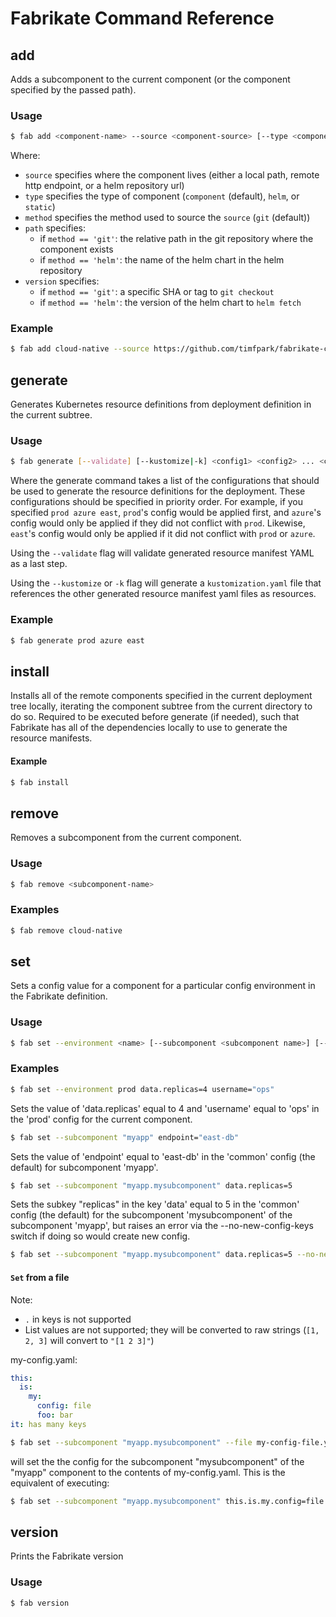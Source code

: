# Fabrikate Command Reference

## add

Adds a subcomponent to the current component (or the component specified by the
passed path).

### Usage

```sh
$ fab add <component-name> --source <component-source> [--type <component|helm|static>] [--method <git|helm|local|http>] [--path <filepath>] [--version <SHA|tag|helm_chart_version>]
```

Where:

- `source` specifies where the component lives (either a local path, remote http
  endpoint, or a helm repository url)
- `type` specifies the type of component (`component` (default), `helm`, or
  `static`)
- `method` specifies the method used to source the `source` (`git` (default))
- `path` specifies:
  - if `method == 'git'`: the relative path in the git repository where the
    component exists
  - if `method == 'helm'`: the name of the helm chart in the helm repository
- `version` specifies:
  - if `method == 'git'`: a specific SHA or tag to `git checkout`
  - if `method == 'helm'`: the version of the helm chart to `helm fetch`

### Example

```sh
$ fab add cloud-native --source https://github.com/timfpark/fabrikate-cloud-native
```

## generate

Generates Kubernetes resource definitions from deployment definition in the
current subtree.

### Usage

```sh
$ fab generate [--validate] [--kustomize|-k] <config1> <config2> ... <configN>
```

Where the generate command takes a list of the configurations that should be
used to generate the resource definitions for the deployment. These
configurations should be specified in priority order. For example, if you
specified `prod azure east`, `prod`'s config would be applied first, and
`azure`'s config would only be applied if they did not conflict with `prod`.
Likewise, `east`'s config would only be applied if it did not conflict with
`prod` or `azure`.

Using the `--validate` flag will validate generated resource manifest YAML 
as a last step.

Using the `--kustomize` or `-k` flag will generate a `kustomization.yaml` file
that references the other generated resource manifest yaml files as resources.

### Example

```sh
$ fab generate prod azure east
```

## install

Installs all of the remote components specified in the current deployment tree
locally, iterating the component subtree from the current directory to do so.
Required to be executed before generate (if needed), such that Fabrikate has all
of the dependencies locally to use to generate the resource manifests.

#### Example

```sh
$ fab install
```

## remove

Removes a subcomponent from the current component.

### Usage

```sh
$ fab remove <subcomponent-name>
```

### Examples

```sh
$ fab remove cloud-native
```

## set

Sets a config value for a component for a particular config environment in the
Fabrikate definition.

### Usage

```sh
$ fab set --environment <name> [--subcomponent <subcomponent name>] [--file <input yaml file>] keyPath1=value1 keyPath2=value2 ... keyPathN=valueN
```

### Examples

```sh
$ fab set --environment prod data.replicas=4 username="ops"
```

Sets the value of 'data.replicas' equal to 4 and 'username' equal to 'ops' in
the 'prod' config for the current component.

```sh
$ fab set --subcomponent "myapp" endpoint="east-db"
```

Sets the value of 'endpoint' equal to 'east-db' in the 'common' config (the
default) for subcomponent 'myapp'.

```sh
$ fab set --subcomponent "myapp.mysubcomponent" data.replicas=5
```

Sets the subkey "replicas" in the key 'data' equal to 5 in the 'common' config
(the default) for the subcomponent 'mysubcomponent' of the subcomponent 'myapp',
but raises an error via the --no-new-config-keys switch if doing so would create
new config.

```sh
$ fab set --subcomponent "myapp.mysubcomponent" data.replicas=5 --no-new-config-keys
```

#### `Set` from a file

Note:

- `.` in keys is not supported
- List values are not supported; they will be converted to raw strings
  (`[1, 2, 3]` will convert to `"[1 2 3]"`)

my-config.yaml:

```yaml
this:
  is:
    my:
      config: file
      foo: bar
it: has many keys
```

```sh
$ fab set --subcomponent "myapp.mysubcomponent" --file my-config-file.yaml
```

will set the the config for the subcomponent "mysubcomponent" of the "myapp"
component to the contents of my-config.yaml. This is the equivalent of
executing:

```sh
$ fab set --subcomponent "myapp.mysubcomponent" this.is.my.config=file this.is.my.foo=bar it="has many keys"
```

## version

Prints the Fabrikate version

### Usage

```sh
$ fab version
```

